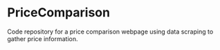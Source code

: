 # PriceComparison
Code repository for a price comparison webpage using data scraping to gather price information.
